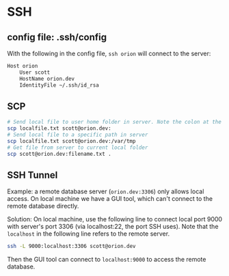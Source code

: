 # SSH

## config file: .ssh/config

With the following in the config file, `ssh orion` will connect to the server:

```bash
Host orion
    User scott
    HostName orion.dev
    IdentityFile ~/.ssh/id_rsa
```

## SCP

```bash
# Send local file to user home folder in server. Note the colon at the end.
scp localfile.txt scott@orion.dev:
# Send local file to a specific path in server
scp localfile.txt scott@orion.dev:/var/tmp
# Get file from server to current local folder
scp scott@orion.dev:filename.txt .
```

## SSH Tunnel

Example: a remote database server \(`orion.dev:3306`\) only allows local access. On local machine we have a GUI tool, which can't connect to the remote database directly.

Solution: On local machine, use the following line to connect local port 9000 with server's port 3306 \(via localhost:22, the port SSH uses\). Note that the `localhost` in the following line refers to the remote server.

```bash
ssh -L 9000:localhost:3306 scott@orion.dev
```

Then the GUI tool can connect to `localhost:9000` to access the remote database.

